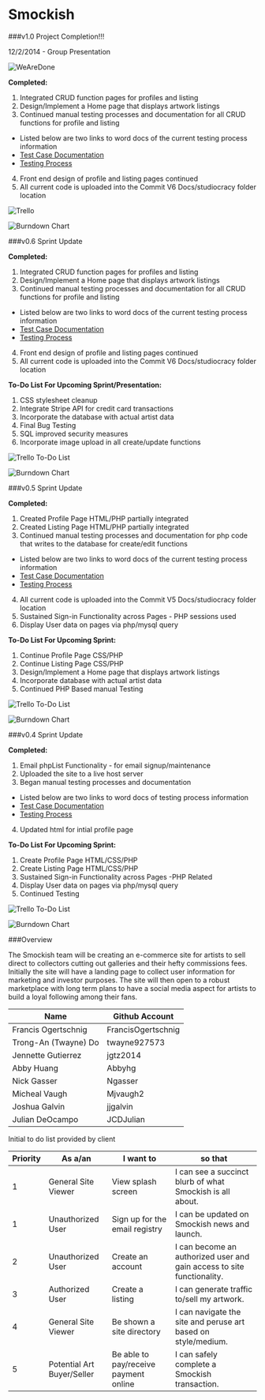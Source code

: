 Smockish 
===

###v1.0 Project Completion!!!

12/2/2014 - Group Presentation

![WeAreDone](https://raw.githubusercontent.com/asu-cis-capstone/smockish/master/Final%20Commit/IMG_1641.JPG)

**Completed:**

1. Integrated CRUD function pages for profiles and listing
2. Design/Implement a Home page that displays artwork listings
3. Continued manual testing processes and documentation for all CRUD functions for profile and listing
  * Listed below are two links to word docs of the current testing process information
  * [Test Case Documentation](https://github.com/asu-cis-capstone/smockish/blob/master/Commit%20V6/Test%20Cases%20v3.docx?raw=true)
  * [Testing Process](https://github.com/asu-cis-capstone/smockish/blob/master/Commit%20V6/Studiocracy%20Testing%20v3.docx?raw=true)
4. Front end design of profile and listing pages continued
5. All current code is uploaded into the Commit V6 Docs/studiocracy folder location

![Trello](https://raw.githubusercontent.com/asu-cis-capstone/smockish/master/Final%20Commit/Screen%20Shot%202014-12-02%20at%203.11.56%20PM.png)

![Burndown Chart]()

###v0.6 Sprint Update

**Completed:**

1. Integrated CRUD function pages for profiles and listing
2. Design/Implement a Home page that displays artwork listings
3. Continued manual testing processes and documentation for all CRUD functions for profile and listing
  * Listed below are two links to word docs of the current testing process information
  * [Test Case Documentation](https://github.com/asu-cis-capstone/smockish/blob/master/Commit%20V6/Test%20Cases%20v3.docx?raw=true)
  * [Testing Process](https://github.com/asu-cis-capstone/smockish/blob/master/Commit%20V6/Studiocracy%20Testing%20v3.docx?raw=true)
4. Front end design of profile and listing pages continued
5. All current code is uploaded into the Commit V6 Docs/studiocracy folder location


**To-Do List For Upcoming Sprint/Presentation:**

1. CSS stylesheet cleanup
2. Integrate Stripe API for credit card transactions
3. Incorporate the database with actual artist data
4. Final Bug Testing
5. SQL improved security measures
6. Incorporate image upload in all create/update functions

![Trello To-Do List](https://raw.githubusercontent.com/asu-cis-capstone/smockish/master/Commit%20V6/Screen%20Shot%202014-11-13%20at%205.30.42%20PM.png)

![Burndown Chart](https://raw.githubusercontent.com/asu-cis-capstone/smockish/master/Commit%20V6/studiocracyburndown11-13.JPG)


###v0.5 Sprint Update

**Completed:**

1. Created Profile Page HTML/PHP partially integrated
2. Created Listing Page HTML/PHP partially integrated
3. Continued manual testing processes and documentation for php code that writes to the database for create/edit functions
  * Listed below are two links to word docs of the current testing process information
  * [Test Case Documentation](https://github.com/asu-cis-capstone/smockish/blob/master/Commit%20V5%20Docs/Test%20Cases.docx)
  * [Testing Process](https://github.com/asu-cis-capstone/smockish/blob/master/Commit%20V5%20Docs/Studiocracy%20Testing%20v2.docx)
4. All current code is uploaded into the Commit V5 Docs/studiocracy folder location
5. Sustained Sign-in Functionality across Pages - PHP sessions used
6. Display User data on pages via php/mysql query

**To-Do List For Upcoming Sprint:**

1. Continue Profile Page CSS/PHP
2. Continue Listing Page CSS/PHP
3. Design/Implement a Home page that displays artwork listings
4. Incorporate database with actual artist data
5. Continued PHP Based manual Testing

![Trello To-Do List](https://raw.githubusercontent.com/asu-cis-capstone/smockish/master/Commit%20V5%20Docs/studiocracy103014.PNG)

![Burndown Chart](https://raw.githubusercontent.com/asu-cis-capstone/smockish/master/Commit%20V5%20Docs/studiocracyburndown103014.PNG)


###v0.4 Sprint Update

**Completed:**

1. Email phpList Functionality - for email signup/maintenance
2. Uploaded the site to a live host server
3. Began manual testing processes and documentation
  * Listed below are two links to word docs of testing process information
  * [Test Case Documentation](https://github.com/asu-cis-capstone/smockish/raw/master/Commit%20v4%20Docs/Test%20Case%20for%20Registering.docx)
  * [Testing Process](https://github.com/asu-cis-capstone/smockish/raw/master/Commit%20v4%20Docs/How%20I%20tested.docx)
4. Updated html for intial profile page

**To-Do List For Upcoming Sprint:**

1. Create Profile Page HTML/CSS/PHP
2. Create Listing Page HTML/CSS/PHP
3. Sustained Sign-in Functionality across Pages -PHP Related
4. Display User data on pages via php/mysql query
5. Continued Testing

![Trello To-Do List](https://raw.githubusercontent.com/asu-cis-capstone/smockish/master/Commit%20v4%20Docs/Screen%20Shot%202014-10-16%20at%202.49.13%20PM.png?token=8496667__eyJzY29wZSI6IlJhd0Jsb2I6YXN1LWNpcy1jYXBzdG9uZS9zbW9ja2lzaC9tYXN0ZXIvQ29tbWl0IHY0IERvY3MvU2NyZWVuIFNob3QgMjAxNC0xMC0xNiBhdCAyLjQ5LjEzIFBNLnBuZyIsImV4cGlyZXMiOjE0MTQxMDEzMDJ9--0d6b49f6c6e499d415f74d8ea875f350806435dd)

![Burndown Chart](https://github.com/asu-cis-capstone/smockish/raw/master/Commit%20v4%20Docs/burndown.PNG)

###Overview

The Smockish team will be creating an e-commerce site for artists to sell direct to collectors cutting out galleries and their hefty commissions fees. Initially the site will have a landing page to collect user information for marketing and investor purposes. The site will then open to a robust marketplace with long term plans to have a social media aspect for artists to build a loyal following among their fans.


Name|Github Account
-------|--------
Francis Ogertschnig|FrancisOgertschnig
Trong-An (Twayne) Do|twayne927573
Jennette Gutierrez|jgtz2014
Abby Huang|Abbyhg
Nick Gasser|Ngasser
Micheal Vaugh|Mjvaugh2
Joshua Galvin|jjgalvin
Julian DeOcampo|JCDJulian


Initial to do list provided by client

Priority|As a/an|I want to|so that
-----|-----|-----|-----
1|General Site Viewer|View splash screen|I can see a succinct blurb of what Smockish is all about.
1|Unauthorized User|Sign up for the email registry|I can be updated on Smockish news and launch.
2|Unauthorized User|Create an account|I can become an authorized user and gain access to site functionality.
3|Authorized User|Create a listing|I can generate traffic to/sell my artwork.
4|General Site Viewer|Be shown a site directory|I can navigate the site and peruse art based on style/medium.
5|Potential Art Buyer/Seller|Be able to pay/receive payment online|I can safely complete a Smockish transaction.

